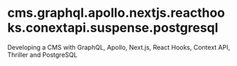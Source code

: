 # cms.graphql.apollo.nextjs.reacthooks.conextapi.suspense.postgresql
Developing a CMS with GraphQL, Apollo, Next.js, React Hooks, Context API, Thriller and PostgreSQL
